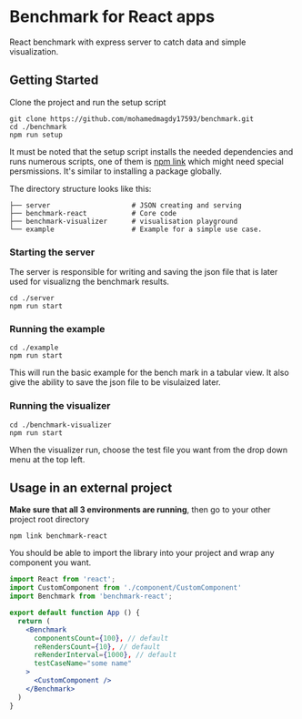 # Benchmark for React apps

React benchmark with express server to catch data and simple visualization.

## Getting Started

Clone the project and run the setup script

```
git clone https://github.com/mohamedmagdy17593/benchmark.git
cd ./benchmark
npm run setup
```

It must be noted that the setup script installs the needed dependencies and runs numerous scripts, one of them is [npm link](https://docs.npmjs.com/cli/link.html)
which might need special persmissions. It's similar to installing a package globally.

The directory structure looks like this:

    ├── server                    # JSON creating and serving
    ├── benchmark-react           # Core code
    ├── benchmark-visualizer      # visualisation playground
    └── example                   # Example for a simple use case.

### Starting the server

The server is responsible for writing and saving the json file that is later used for visualizng the benchmark results.

```
cd ./server
npm run start
```

### Running the example

```
cd ./example
npm run start
```

This will run the basic example for the bench mark in a tabular view. It also give the ability to save the json file to be visulaized later.

### Running the visualizer

```
cd ./benchmark-visualizer
npm run start
```

When the visualizer run, choose the test file you want from the drop down menu at the top left.

## Usage in an external project

**Make sure that all 3 environments are running**, then go to your other project root directory

```
npm link benchmark-react
```

You should be able to import the library into your project and wrap any component you want.

```jsx
import React from 'react';
import CustomComponent from './component/CustomComponent'
import Benchmark from 'benchmark-react';

export default function App () {
  return (
    <Benchmark
      componentsCount={100}, // default
      reRendersCount={10}, // default
      reRenderInterval={1000}, // default
      testCaseName="some name"
    >
      <CustomComponent />
    </Benchmark>
  )
}
```
